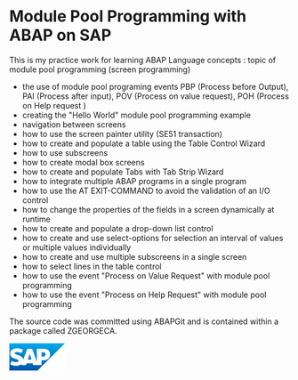 # Module Pool Programming with ABAP on SAP
This is my practice work for learning ABAP Language concepts : topic of module pool programming (screen programming)
- the use of module pool programing events PBP (Process before Output), PAI (Process after input), POV (Process on value request), POH (Process on Help request )
- creating the "Hello World" module pool programming example
- navigation between screens
- how to use the screen painter utility (SE51 transaction)
- how to create and populate a table using the Table Control Wizard
- how to use subscreens
- how to create modal box screens
- how to create and populate Tabs with Tab Strip Wizard
- how to integrate multiple ABAP programs in a single program
- how to use the AT EXIT-COMMAND to avoid the validation of an I/O control
- how to change the properties of the fields in a screen dynamically at runtime
- how to create and populate a drop-down list control
- how to create and use select-options for selection an interval of values or multiple values individually
- how to create and use multiple subscreens in a single screen
- how to select lines in the table control
- how to use the event "Process on Value Request" with module pool programming
- how to use the event "Process on Help Request" with module pool programming

The source code was committed using ABAPGit and is contained within a package called ZGEORGECA.

<img src="sap_logo.png" alt="SAP Logo" width="100">
